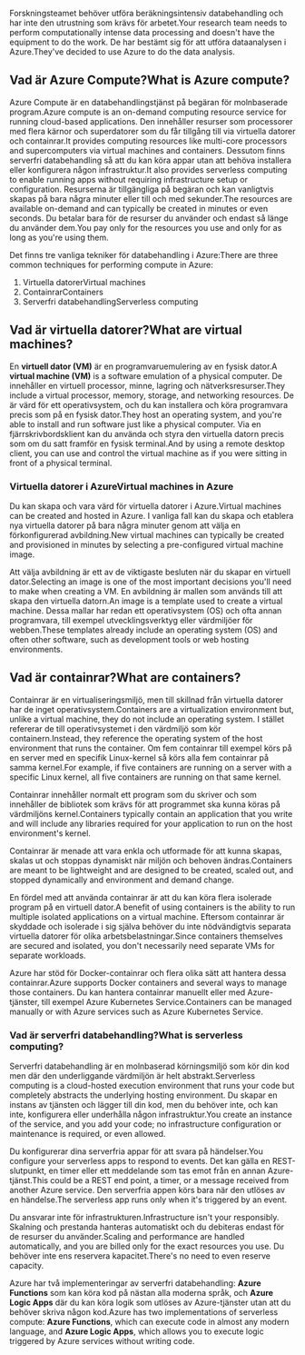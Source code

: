 <span data-ttu-id="9f0ac-101">Forskningsteamet behöver utföra beräkningsintensiv databehandling och har inte den utrustning som krävs för arbetet.</span><span class="sxs-lookup"><span data-stu-id="9f0ac-101">Your research team needs to perform computationally intense data processing and doesn't have the equipment to do the work.</span></span> <span data-ttu-id="9f0ac-102">De har bestämt sig för att utföra dataanalysen i Azure.</span><span class="sxs-lookup"><span data-stu-id="9f0ac-102">They've decided to use Azure to do the data analysis.</span></span>

## <a name="what-is-azure-compute"></a><span data-ttu-id="9f0ac-103">Vad är Azure Compute?</span><span class="sxs-lookup"><span data-stu-id="9f0ac-103">What is Azure compute?</span></span>
<span data-ttu-id="9f0ac-104">Azure Compute är en databehandlingstjänst på begäran för molnbaserade program.</span><span class="sxs-lookup"><span data-stu-id="9f0ac-104">Azure compute is an on-demand computing resource service for running cloud-based applications.</span></span> <span data-ttu-id="9f0ac-105">Den innehåller resurser som processorer med flera kärnor och superdatorer som du får tillgång till via virtuella datorer och containrar.</span><span class="sxs-lookup"><span data-stu-id="9f0ac-105">It provides computing resources like multi-core processors and supercomputers via virtual machines and containers.</span></span> <span data-ttu-id="9f0ac-106">Dessutom finns serverfri databehandling så att du kan köra appar utan att behöva installera eller konfigurera någon infrastruktur.</span><span class="sxs-lookup"><span data-stu-id="9f0ac-106">It also provides serverless computing to enable running apps without requiring infrastructure setup or configuration.</span></span> <span data-ttu-id="9f0ac-107">Resurserna är tillgängliga på begäran och kan vanligtvis skapas på bara några minuter eller till och med sekunder.</span><span class="sxs-lookup"><span data-stu-id="9f0ac-107">The resources are available on-demand and can typically be created in minutes or even seconds.</span></span> <span data-ttu-id="9f0ac-108">Du betalar bara för de resurser du använder och endast så länge du använder dem.</span><span class="sxs-lookup"><span data-stu-id="9f0ac-108">You pay only for the resources you use and only for as long as you're using them.</span></span>

<span data-ttu-id="9f0ac-109">Det finns tre vanliga tekniker för databehandling i Azure:</span><span class="sxs-lookup"><span data-stu-id="9f0ac-109">There are three common techniques for performing compute in Azure:</span></span>
1. <span data-ttu-id="9f0ac-110">Virtuella datorer</span><span class="sxs-lookup"><span data-stu-id="9f0ac-110">Virtual machines</span></span>
1. <span data-ttu-id="9f0ac-111">Containrar</span><span class="sxs-lookup"><span data-stu-id="9f0ac-111">Containers</span></span>
1. <span data-ttu-id="9f0ac-112">Serverfri databehandling</span><span class="sxs-lookup"><span data-stu-id="9f0ac-112">Serverless computing</span></span>

## <a name="what-are-virtual-machines"></a><span data-ttu-id="9f0ac-113">Vad är virtuella datorer?</span><span class="sxs-lookup"><span data-stu-id="9f0ac-113">What are virtual machines?</span></span>

<span data-ttu-id="9f0ac-114">En **virtuell dator (VM)** är en programvaruemulering av en fysisk dator.</span><span class="sxs-lookup"><span data-stu-id="9f0ac-114">A **virtual machine (VM)** is a software emulation of a physical computer.</span></span> <span data-ttu-id="9f0ac-115">De innehåller en virtuell processor, minne, lagring och nätverksresurser.</span><span class="sxs-lookup"><span data-stu-id="9f0ac-115">They include a virtual processor, memory, storage, and networking resources.</span></span> <span data-ttu-id="9f0ac-116">De är värd för ett operativsystem, och du kan installera och köra programvara precis som på en fysisk dator.</span><span class="sxs-lookup"><span data-stu-id="9f0ac-116">They host an operating system, and you're able to install and run software just like a physical computer.</span></span> <span data-ttu-id="9f0ac-117">Via en fjärrskrivbordsklient kan du använda och styra den virtuella datorn precis som om du satt framför en fysisk terminal.</span><span class="sxs-lookup"><span data-stu-id="9f0ac-117">And by using a remote desktop client, you can use and control the virtual machine as if you were sitting in front of a physical terminal.</span></span>

### <a name="virtual-machines-in-azure"></a><span data-ttu-id="9f0ac-118">Virtuella datorer i Azure</span><span class="sxs-lookup"><span data-stu-id="9f0ac-118">Virtual machines in Azure</span></span>

<span data-ttu-id="9f0ac-119">Du kan skapa och vara värd för virtuella datorer i Azure.</span><span class="sxs-lookup"><span data-stu-id="9f0ac-119">Virtual machines can be created and hosted in Azure.</span></span> <span data-ttu-id="9f0ac-120">I vanliga fall kan du skapa och etablera nya virtuella datorer på bara några minuter genom att välja en förkonfigurerad avbildning.</span><span class="sxs-lookup"><span data-stu-id="9f0ac-120">New virtual machines can typically be created and provisioned in minutes by selecting a pre-configured virtual machine image.</span></span>

<span data-ttu-id="9f0ac-121">Att välja avbildning är ett av de viktigaste besluten när du skapar en virtuell dator.</span><span class="sxs-lookup"><span data-stu-id="9f0ac-121">Selecting an image is one of the most important decisions you'll need to make when creating a VM.</span></span> <span data-ttu-id="9f0ac-122">En avbildning är mallen som används till att skapa den virtuella datorn.</span><span class="sxs-lookup"><span data-stu-id="9f0ac-122">An image is a template used to create a virtual machine.</span></span> <span data-ttu-id="9f0ac-123">Dessa mallar har redan ett operativsystem (OS) och ofta annan programvara, till exempel utvecklingsverktyg eller värdmiljöer för webben.</span><span class="sxs-lookup"><span data-stu-id="9f0ac-123">These templates already include an operating system (OS) and often other software, such as development tools or web hosting environments.</span></span>

## <a name="what-are-containers"></a><span data-ttu-id="9f0ac-124">Vad är containrar?</span><span class="sxs-lookup"><span data-stu-id="9f0ac-124">What are containers?</span></span>

<span data-ttu-id="9f0ac-125">Containrar är en virtualiseringsmiljö, men till skillnad från virtuella datorer har de inget operativsystem.</span><span class="sxs-lookup"><span data-stu-id="9f0ac-125">Containers are a virtualization environment but, unlike a virtual machine, they do not include an operating system.</span></span> <span data-ttu-id="9f0ac-126">I stället refererar de till operativsystemet i den värdmiljö som kör containern.</span><span class="sxs-lookup"><span data-stu-id="9f0ac-126">Instead, they reference the operating system of the host environment that runs the container.</span></span> <span data-ttu-id="9f0ac-127">Om fem containrar till exempel körs på en server med en specifik Linux-kernel så körs alla fem containrar på samma kernel.</span><span class="sxs-lookup"><span data-stu-id="9f0ac-127">For example, if five containers are running on a server with a specific Linux kernel, all five containers are running on that same kernel.</span></span> 

<span data-ttu-id="9f0ac-128">Containrar innehåller normalt ett program som du skriver och som innehåller de bibliotek som krävs för att programmet ska kunna köras på värdmiljöns kernel.</span><span class="sxs-lookup"><span data-stu-id="9f0ac-128">Containers typically contain an application that you write and will include any libraries required for your application to run on the host environment's kernel.</span></span> 

<span data-ttu-id="9f0ac-129">Containrar är menade att vara enkla och utformade för att kunna skapas, skalas ut och stoppas dynamiskt när miljön och behoven ändras.</span><span class="sxs-lookup"><span data-stu-id="9f0ac-129">Containers are meant to be lightweight and are designed to be created, scaled out, and stopped dynamically and environment and demand change.</span></span>

<span data-ttu-id="9f0ac-130">En fördel med att använda containrar är att du kan köra flera isolerade program på en virtuell dator.</span><span class="sxs-lookup"><span data-stu-id="9f0ac-130">A benefit of using containers is the ability to run multiple isolated applications on a virtual machine.</span></span> <span data-ttu-id="9f0ac-131">Eftersom containrar är skyddade och isolerade i sig själva behöver du inte nödvändigtvis separata virtuella datorer för olika arbetsbelastningar.</span><span class="sxs-lookup"><span data-stu-id="9f0ac-131">Since containers themselves are secured and isolated, you don't necessarily need separate VMs for separate workloads.</span></span>

<span data-ttu-id="9f0ac-132">Azure har stöd för Docker-containrar och flera olika sätt att hantera dessa containrar.</span><span class="sxs-lookup"><span data-stu-id="9f0ac-132">Azure supports Docker containers and several ways to manage those containers.</span></span> <span data-ttu-id="9f0ac-133">Du kan hantera containrar manuellt eller med Azure-tjänster, till exempel Azure Kubernetes Service.</span><span class="sxs-lookup"><span data-stu-id="9f0ac-133">Containers can be managed manually or with Azure services such as Azure Kubernetes Service.</span></span>

### <a name="what-is-serverless-computing"></a><span data-ttu-id="9f0ac-134">Vad är serverfri databehandling?</span><span class="sxs-lookup"><span data-stu-id="9f0ac-134">What is serverless computing?</span></span>

<span data-ttu-id="9f0ac-135">Serverfri databehandling är en molnbaserad körningsmiljö som kör din kod men där den underliggande värdmiljön är helt abstrakt.</span><span class="sxs-lookup"><span data-stu-id="9f0ac-135">Serverless computing is a cloud-hosted execution environment that runs your code but completely abstracts the underlying hosting environment.</span></span> <span data-ttu-id="9f0ac-136">Du skapar en instans av tjänsten och lägger till din kod, men du behöver inte, och kan inte, konfigurera eller underhålla någon infrastruktur.</span><span class="sxs-lookup"><span data-stu-id="9f0ac-136">You create an instance of the service, and you add your code; no infrastructure configuration or maintenance is required, or even allowed.</span></span>

<span data-ttu-id="9f0ac-137">Du konfigurerar dina serverfria appar för att svara på händelser.</span><span class="sxs-lookup"><span data-stu-id="9f0ac-137">You configure your serverless apps to respond to events.</span></span> <span data-ttu-id="9f0ac-138">Det kan gälla en REST-slutpunkt, en timer eller ett meddelande som tas emot från en annan Azure-tjänst.</span><span class="sxs-lookup"><span data-stu-id="9f0ac-138">This could be a REST end point, a timer, or a message received from another Azure service.</span></span> <span data-ttu-id="9f0ac-139">Den serverfria appen körs bara när den utlöses av en händelse.</span><span class="sxs-lookup"><span data-stu-id="9f0ac-139">The serverless app runs only when it's triggered by an event.</span></span> 

<span data-ttu-id="9f0ac-140">Du ansvarar inte för infrastrukturen.</span><span class="sxs-lookup"><span data-stu-id="9f0ac-140">Infrastructure isn't your responsibly.</span></span> <span data-ttu-id="9f0ac-141">Skalning och prestanda hanteras automatiskt och du debiteras endast för de resurser du använder.</span><span class="sxs-lookup"><span data-stu-id="9f0ac-141">Scaling and performance are handled automatically, and you are billed only for the exact resources you use.</span></span> <span data-ttu-id="9f0ac-142">Du behöver inte ens reservera kapacitet.</span><span class="sxs-lookup"><span data-stu-id="9f0ac-142">There's no need to even reserve capacity.</span></span>

<span data-ttu-id="9f0ac-143">Azure har två implementeringar av serverfri databehandling: **Azure Functions** som kan köra kod på nästan alla moderna språk, och **Azure Logic Apps** där du kan köra logik som utlöses av Azure-tjänster utan att du behöver skriva någon kod.</span><span class="sxs-lookup"><span data-stu-id="9f0ac-143">Azure has two implementations of serverless compute: **Azure Functions**, which can execute code in almost any modern language, and **Azure Logic Apps**, which allows you to execute logic triggered by Azure services without writing code.</span></span>
